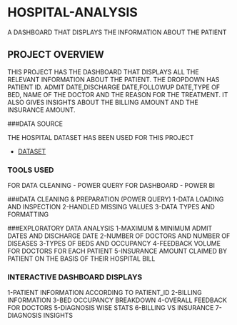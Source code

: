 # HOSPITAL-ANALYSIS
A DASHBOARD THAT DISPLAYS THE INFORMATION ABOUT THE PATIENT
## PROJECT OVERVIEW

THIS PROJECT HAS THE DASHBOARD THAT DISPLAYS ALL THE RELEVANT INFORMATION ABOUT THE PATIENT. THE DROPDOWN HAS PATIENT ID. ADMIT DATE,DISCHARGE DATE,FOLLOWUP DATE,TYPE OF BED, NAME OF THE DOCTOR AND THE REASON FOR THE TREATMENT. IT ALSO GIVES INSIGHTS ABOUT THE BILLING AMOUNT AND THE INSURANCE AMOUNT.

###DATA SOURCE

THE HOSPITAL DATASET HAS BEEN USED FOR THIS PROJECT
- <a href="https://github.com/pallavn0/HOSPITAL-ANALYSIS/blob/main/HOSPITAL%20DATASET.xlsx">DATASET</a>

### TOOLS USED

FOR DATA CLEANING - POWER QUERY
FOR DASHBOARD - POWER BI

###DATA CLEANING & PREPARATION (POWER QUERY)
1-DATA LOADING AND INSPECTION
2-HANDLED MISSING VALUES
3-DATA TYPES AND FORMATTING

###EXPLORATORY DATA ANALYSIS
1-MAXIMUM & MINIMUM ADMIT DATES AND DISCHARGE DATE
2-NUMBER OF DOCTORS AND NUMBER OF DISEASES
3-TYPES OF BEDS AND OCCUPANCY
4-FEEDBACK VOLUME FOR DOCTORS FOR EACH PATIENT
5-INSURANCE AMOUNT CLAIMED BY PATIENT ON THE BASIS OF THEIR HOSPITAL BILL

### INTERACTIVE DASHBOARD DISPLAYS
1-PATIENT INFORMATION ACCORDING TO PATIENT_ID
2-BILLING INFORMATION
3-BED OCCUPANCY BREAKDOWN
4-OVERALL FEEDBACK FOR DOCTORS
5-DIAGNOSIS WISE STATS
6-BILLING VS INSURANCE 
7-DIAGNOSIS INSIGHTS

